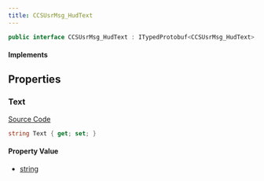 ```yaml
---
title: CCSUsrMsg_HudText
---
```


```csharp
public interface CCSUsrMsg_HudText : ITypedProtobuf<CCSUsrMsg_HudText>, INativeHandle, INetMessage<CCSUsrMsg_HudText>, IDisposable
```

#### Implements

## Properties

### Text

[Source Code](https://github.com/swiftly-solution/swiftlys2/blob/main/managed/src/SwiftlyS2.Generated/Protobufs/Interfaces/CCSUsrMsg_HudText.cs#L18)

```csharp
string Text { get; set; }
```

#### Property Value

- [string](https://learn.microsoft.com/dotnet/api/system.string)

